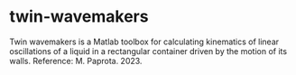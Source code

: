 # twin-wavemakers
Twin wavemakers is a Matlab toolbox for calculating kinematics of linear oscillations of a liquid in a rectangular container driven by the motion of its walls. Reference: M. Paprota. 2023. 
